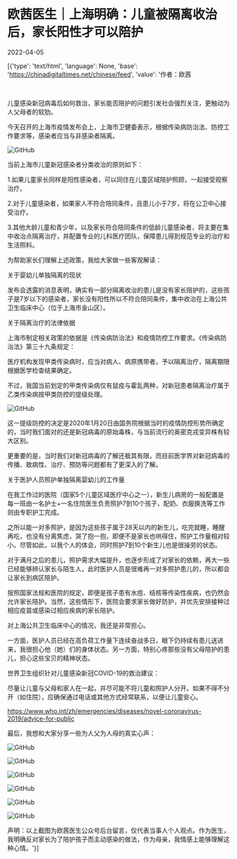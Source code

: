 # 欧茜医生｜上海明确：儿童被隔离收治后，家长阳性才可以陪护

2022-04-05

[{'type': 'text/html', 'language': None, 'base': 'https://chinadigitaltimes.net/chinese/feed', 'value': '作者：欧茜

&emsp;

儿童感染新冠病毒后如何救治，家长能否陪护的问题引发社会强烈关注，更触动为人父母者的软肋。

今天召开的上海市疫情发布会上，上海市卫健委表示，根据传染病防治法、防控工作要求等，感染者应当与非感染者隔离。

![GitHub](https://chinadigitaltimes.net/chinese/files/2022/04/post-679069-624bb342f3645.png)

当前上海市儿童新冠感染者分类收治的原则如下：

1.如果儿童家长同样是阳性感染者，可以同住在儿童区域陪护照顾，一起接受观察治疗。

2.对于儿童感染者，如果家人不符合陪同条件，且患儿小于7岁，将在公卫中心接受治疗。

3.其他大龄儿童和青少年，以及家长符合陪同条件的低龄儿童感染者，将主要在集中收治点隔离治疗，并配置专业的儿科医疗团队，保障患儿得到规范专业的治疗和生活照料。

为帮助家长们理解上述政策，我给大家做一些客观解读：

关于婴幼儿单独隔离的现状

发布会透露的消息表明，确实有一部分隔离收治的患儿是没有家长陪护的，这些孩子是7岁以下的感染者，家长没有阳性所以不符合陪同条件，集中收治在上海公共卫生临床中心（位于上海市金山区）。

关于隔离治疗的法律依据

上海市制定相关政策的依据是《传染病防治法》和疫情防控工作要求。《传染病防治法》第三十九条规定：



医疗机构发现甲类传染病时，应当对病人、病原携带者，予以隔离治疗，隔离期限根据医学检查结果确定。



不过，我国当前划定的甲类传染病仅有鼠疫与霍乱两种，对新冠患者隔离治疗属于乙类传染病按甲类防控的提级处理。

![GitHub](https://chinadigitaltimes.net/chinese/files/2022/04/post-679069-624bb3430774a.)

这一提级防控的决定是2020年1月20日由国务院根据当时的疫情防控形势所确定的，当时我们面对的还是新冠病毒的原始毒株，与当前流行的奥密克戎变异株有较大区别。

更重要的是，当时我们对新冠病毒的了解还极其有限，而目前医学界对新冠病毒的传播、致病性、治疗、预防等问题都有了更深入的了解。

关于医护人员照护单独隔离婴幼儿的工作量

在我工作过的医院（国家5个儿童区域医疗中心之一），新生儿病房的一般配置是每一班由一名护士+一名住院医生负责照护7到10个孩子，配奶、衣服换洗等工作则由专职护工完成。

之所以能一对多照护，是因为这些孩子属于28天以内的新生儿，吃完就睡，睡醒再吃，也没有分离焦虑，哭了抱一抱，即便不是家长也哄得住，照护工作量相对较小。尽管如此，以我个人的体会，同时照护7到10个新生儿也是很操劳的状态。

对于满月之后的患儿，照护需求大幅提升，也逐步形成了对家长的依赖，再大一些已经能够辨认家长与陌生人，此时医护人员是很难再一对多照护患儿的，所以都会让家长到病区陪护。

按照国家法规和医院的规定，即便是孩子患有水痘、结核等传染性疾病，也仍然会允许家长陪护。当然，这些情形下，医院会要求家长做好防护，并优先安排接种过相应疫苗或感染过相应疾病的家长陪护。

对上海公共卫生临床中心的情况，我还是非常担心。

一方面，医护人员已经在高负荷工作量下连续奋战多日，眼下仍持续有患儿送进来，我很担心他（她）们的身体状态。另一方面，特别心疼那些没有父母陪护的患儿，担心这些宝贝的精神状态。

世界卫生组织针对儿童感染新冠COVID-19的救治建议：



尽量让儿童与父母和家人在一起，并尽可能不将儿童和照护人分开。如果不得不分开（如住院），应确保通过电话或其他方式经常联系，以便让儿童安心。

https://www.who.int/zh/emergencies/diseases/novel-coronavirus-2019/advice-for-public



最后，我想和大家分享一些为人父为人母的真实心声：

![GitHub](https://chinadigitaltimes.net/chinese/files/2022/04/post-679069-624bb3430ffba.)

![GitHub](https://chinadigitaltimes.net/chinese/files/2022/04/post-679069-624bb34317877.)

![GitHub](https://chinadigitaltimes.net/chinese/files/2022/04/post-679069-624bb3431f9aa.)

![GitHub](https://chinadigitaltimes.net/chinese/files/2022/04/post-679069-624bb3432777f.)

![GitHub](https://chinadigitaltimes.net/chinese/files/2022/04/post-679069-624bb343321a6.)

![GitHub](https://chinadigitaltimes.net/chinese/files/2022/04/post-679069-624bb3433a89b.)

声明：以上截图为欧茜医生公众号后台留言，仅代表当事人个人观点。作为医生，我明确反对家长为了陪护孩子而主动感染的做法，作为母亲，我情感上能够理解这种心情。'}]